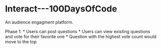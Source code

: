 # Interact---100DaysOfCode
An audience engagment platform.

Phase 1:
	* 
Users can post questions
	* 
Users can view existing questions and vote for their favorite one
	* 
Question with the highest vote count would move to the top


